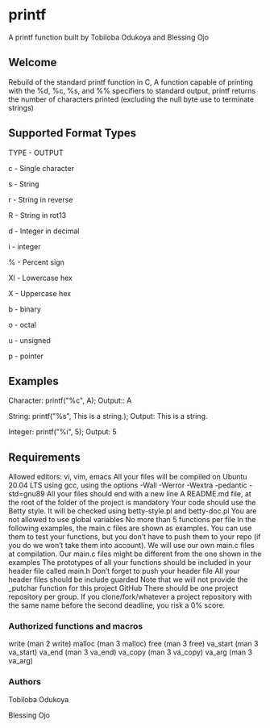 # printf

A printf function built by Tobiloba Odukoya and Blessing Ojo

## Welcome

Rebuild of the standard printf function in C, A function capable of printing with the %d, %c, %s, and %% specifiers to standard output, printf returns the number of characters printed (excluding the null byte use to terminate strings)

## Supported Format Types

TYPE - OUTPUT



c - Single character



s - String



r - String in reverse



R - String in rot13



d - Integer in decimal



i - integer



% - Percent sign



Xl - Lowercase hex



X - Uppercase hex



b - binary



o - octal



u - unsigned



p - pointer



## Examples



Character: printf("%c", A); Output:: A



String: printf("%s", This is a string.); Output: This is a string.



Integer: printf("%i", 5); Output: 5



## Requirements

Allowed editors: vi, vim, emacs All your files will be compiled on Ubuntu 20.04 LTS using gcc, using the options -Wall -Werror -Wextra -pedantic -std=gnu89 All your files should end with a new line A README.md file, at the root of the folder of the project is mandatory Your code should use the Betty style. It will be checked using betty-style.pl and betty-doc.pl You are not allowed to use global variables No more than 5 functions per file In the following examples, the main.c files are shown as examples. You can use them to test your functions, but you don’t have to push them to your repo (if you do we won’t take them into account). We will use our own main.c files at compilation. Our main.c files might be different from the one shown in the examples The prototypes of all your functions should be included in your header file called main.h Don’t forget to push your header file All your header files should be include guarded Note that we will not provide the _putchar function for this project GitHub There should be one project repository per group. If you clone/fork/whatever a project repository with the same name before the second deadline, you risk a 0% score.



### Authorized functions and macros

write (man 2 write) malloc (man 3 malloc) free (man 3 free) va_start (man 3 va_start) va_end (man 3 va_end) va_copy (man 3 va_copy) va_arg (man 3 va_arg)



### Authors

Tobiloba Odukoya

Blessing Ojo

